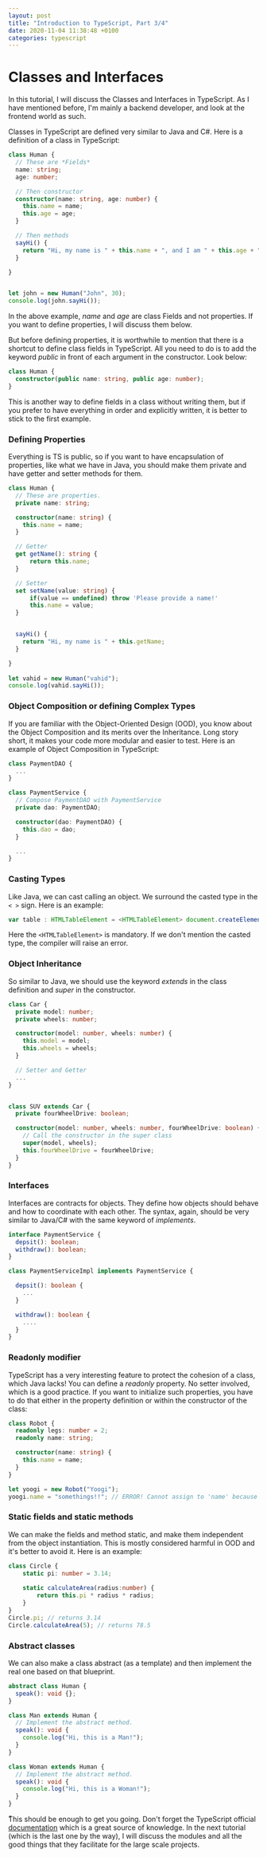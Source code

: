 ```yaml
---
layout: post
title: "Introduction to TypeScript, Part 3/4"
date: 2020-11-04 11:38:48 +0100
categories: typescript
---
```


# Classes and Interfaces
In this tutorial, I will discuss the Classes and Interfaces in TypeScript.
As I have mentioned before, I'm mainly a backend developer, and look at the frontend world as such.

Classes in TypeScript are defined very similar to Java and C#. 
Here is a definition of a class in TypeScript:
```typescript
class Human {
  // These are *Fields*
  name: string;
  age: number;

  // Then constructor
  constructor(name: string, age: number) {
    this.name = name;
    this.age = age;
  }

  // Then methods
  sayHi() {
    return "Hi, my name is " + this.name + ", and I am " + this.age + " years old."
  }

}


let john = new Human("John", 30);
console.log(john.sayHi());
```

In the above example, *name* and *age* are class Fields and not properties. If you want to define properties, I will discuss them below. 

But before defining properties, it is worthwhile to mention that there is a shortcut to define class fields in TypeScript. All you need to do is to add the keyword *public* in front of each argument in the constructor. Look below:
```typescript
class Human {
  constructor(public name: string, public age: number);
}
```

This is another way to define fields in a class without writing them, but if you prefer to have everything in order and explicitly written, it is better to stick to the first example. 


### Defining Properties
Everything is TS is public, so if you want to have encapsulation of properties, like what we have in Java, you should make them private and have getter and setter methods for them.
```typescript
class Human {
  // These are properties.
  private name: string;

  constructor(name: string) {
    this.name = name;
  }

  // Getter
  get getName(): string {
      return this.name;
  }

  // Setter
  set setName(value: string) {
      if(value == undefined) throw 'Please provide a name!'
      this.name = value;
  }


  sayHi() {
    return "Hi, my name is " + this.getName;
  }

}
  
let vahid = new Human("vahid"); 
console.log(vahid.sayHi());
```

### Object Composition or defining Complex Types
If you are familiar with the Object-Oriented Design (OOD), you know about the Object Composition and its merits over the Inheritance. Long story short, it makes your code more modular and easier to test.
Here is an example of Object Composition in TypeScript:
```typescript
class PaymentDAO {
  ...
}

class PaymentService {
  // Compose PaymentDAO with PaymentService
  private dao: PaymentDAO;

  constructor(dao: PaymentDAO) {
    this.dao = dao;
  }

  ...
}
```

### Casting Types
Like Java, we can cast calling an object. We surround the casted type in the `< >` sign.
Here is an example:
```typescript
var table : HTMLTableElement = <HTMLTableElement> document.createElement("table");
```
Here the `<HTMLTableElement>` is mandatory. If we don't mention the casted type, the compiler will raise an error.  


### Object Inheritance
So similar to Java, we should use the keyword *extends* in the class definition and *super* in the constructor.
```typescript
class Car {
  private model: number;
  private wheels: number;

  constructor(model: number, wheels: number) {
    this.model = model;
    this.wheels = wheels;
  }

  // Setter and Getter
  ...
}


class SUV extends Car {
  private fourWheelDrive: boolean;

  constructor(model: number, wheels: number, fourWheelDrive: boolean) {
    // Call the constructor in the super class
    super(model, wheels);
    this.fourWheelDrive = fourWheelDrive;
  }
}
```


### Interfaces
Interfaces are contracts for objects. They define how objects should behave and how to coordinate with each other. The syntax, again, should be very similar to Java/C# with the same keyword of *implements*.
```typescript
interface PaymentService {
  depsit(): boolean;
  withdraw(): boolean;
} 

class PaymentServiceImpl implements PaymentService {

  depsit(): boolean {
    ...
  }

  withdraw(): boolean {
    ....
  }
}
```

### Readonly modifier
TypeScript has a very interesting feature to protect the cohesion of a class, which Java lacks! 
You can define a *readonly* property. No setter involved, which is a good practice. If you want to initialize such properties, you have to do that either in the property definition or within the constructor of the class:
```typescript
class Robot {
  readonly legs: number = 2;
  readonly name: string;

  constructor(name: string) {
    this.name = name;
  }
}

let yoogi = new Robot("Yoogi");
yoogi.name = "somethings!!"; // ERROR! Cannot assign to 'name' because it is a read-only property.
```

### Static fields and static methods
We can make the fields and method static, and make them independent from the object instantiation. This is mostly considered harmful in OOD and it's better to avoid it.
Here is an example:
```typescript
class Circle {
    static pi: number = 3.14;
    
    static calculateArea(radius:number) {
        return this.pi * radius * radius;
    }
}
Circle.pi; // returns 3.14
Circle.calculateArea(5); // returns 78.5
```


### Abstract classes
We can also make a class abstract (as a template) and then implement the real one based on that blueprint. 
```typescript
abstract class Human {
  speak(): void {};
}

class Man extends Human {
  // Implement the abstract method.
  speak(): void {
    console.log("Hi, this is a Man!");
  }
}

class Woman extends Human {
  // Implement the abstract method.
  speak(): void {
    console.log("Hi, this is a Woman!");
  }
}
```


ُُThis should be enough to get you going. Don't forget the TypeScript official [documentation](https://www.typescriptlang.org/docs/handbook/intro.html) which is a great source of knowledge. 
In the next tutorial (which is the last one by the way), I will discuss the modules and all the good things that they facilitate for the large scale projects. 




  
